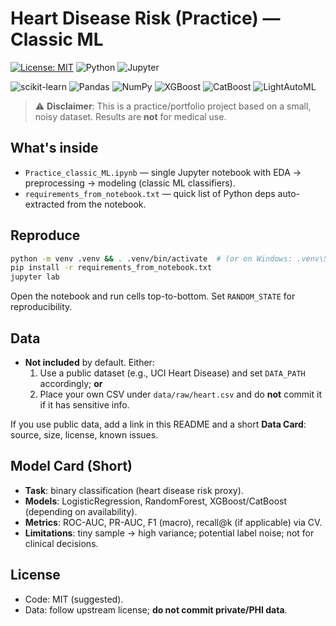 # Heart Disease Risk (Practice) — Classic ML
[![License: MIT](https://img.shields.io/badge/License-MIT-green.svg)](LICENSE)
![Python](https://img.shields.io/badge/Python-3.10%2B-blue.svg)
![Jupyter](https://img.shields.io/badge/Jupyter-Notebook-orange.svg)

![scikit-learn](https://img.shields.io/badge/scikit--learn-1.x-informational.svg)
![Pandas](https://img.shields.io/badge/Pandas-2.x-informational.svg)
![NumPy](https://img.shields.io/badge/NumPy-1.x-informational.svg)
![XGBoost](https://img.shields.io/badge/XGBoost-2.x-informational.svg)
![CatBoost](https://img.shields.io/badge/CatBoost-1.x-informational.svg)
![LightAutoML](https://img.shields.io/badge/LightAutoML-LAMA-informational.svg)

> ⚠️ **Disclaimer**: This is a practice/portfolio project based on a small, noisy dataset. Results are **not** for medical use.

## What's inside
- `Practice_classic_ML.ipynb` — single Jupyter notebook with EDA → preprocessing → modeling (classic ML classifiers).
- `requirements_from_notebook.txt` — quick list of Python deps auto-extracted from the notebook.

## Reproduce
```bash
python -m venv .venv && . .venv/bin/activate  # (or on Windows: .venv\Scripts\activate)
pip install -r requirements_from_notebook.txt
jupyter lab
```

Open the notebook and run cells top-to-bottom. Set `RANDOM_STATE` for reproducibility.

## Data
- **Not included** by default. Either:
  1. Use a public dataset (e.g., UCI Heart Disease) and set `DATA_PATH` accordingly; **or**
  2. Place your own CSV under `data/raw/heart.csv` and do **not** commit it if it has sensitive info.

If you use public data, add a link in this README and a short **Data Card**: source, size, license, known issues.

## Model Card (Short)
- **Task**: binary classification (heart disease risk proxy).
- **Models**: LogisticRegression, RandomForest, XGBoost/CatBoost (depending on availability).
- **Metrics**: ROC-AUC, PR-AUC, F1 (macro), recall@k (if applicable) via CV.
- **Limitations**: tiny sample → high variance; potential label noise; not for clinical decisions.

## License
- Code: MIT (suggested).
- Data: follow upstream license; **do not commit private/PHI data**.

